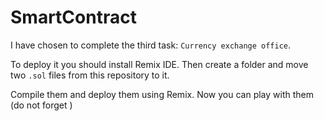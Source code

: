 # SmartContract

I have chosen to complete the third task: `Currency exchange office`.

To deploy it you should install Remix IDE. Then create a folder and move two `.sol` files from this repository to it.

Compile them and deploy them using Remix. Now you can play with them (do not forget )